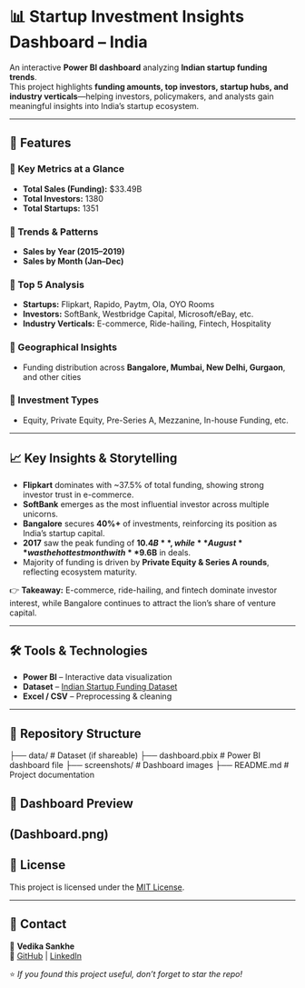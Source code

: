 # 📊 Startup Investment Insights Dashboard – India

An interactive **Power BI dashboard** analyzing **Indian startup funding trends**.  
This project highlights **funding amounts, top investors, startup hubs, and industry verticals**—helping investors, policymakers, and analysts gain meaningful insights into India’s startup ecosystem.

---

## 🚀 Features

### 🔹 Key Metrics at a Glance
- **Total Sales (Funding):** $33.49B  
- **Total Investors:** 1380  
- **Total Startups:** 1351  

### 🔹 Trends & Patterns
- **Sales by Year (2015–2019)**  
- **Sales by Month (Jan–Dec)**  

### 🔹 Top 5 Analysis
- **Startups:** Flipkart, Rapido, Paytm, Ola, OYO Rooms  
- **Investors:** SoftBank, Westbridge Capital, Microsoft/eBay, etc.  
- **Industry Verticals:** E-commerce, Ride-hailing, Fintech, Hospitality  

### 🔹 Geographical Insights
- Funding distribution across **Bangalore, Mumbai, New Delhi, Gurgaon**, and other cities  

### 🔹 Investment Types
- Equity, Private Equity, Pre-Series A, Mezzanine, In-house Funding, etc.  

---

## 📈 Key Insights & Storytelling

- **Flipkart** dominates with ~37.5% of total funding, showing strong investor trust in e-commerce.  
- **SoftBank** emerges as the most influential investor across multiple unicorns.  
- **Bangalore** secures **40%+** of investments, reinforcing its position as India’s startup capital.  
- **2017** saw the peak funding of **$10.4B**, while **August** was the hottest month with **$9.6B** in deals.  
- Majority of funding is driven by **Private Equity & Series A rounds**, reflecting ecosystem maturity.  

👉 **Takeaway:** E-commerce, ride-hailing, and fintech dominate investor interest, while Bangalore continues to attract the lion’s share of venture capital.  

---

## 🛠 Tools & Technologies
- **Power BI** – Interactive data visualization  
- **Dataset** – [Indian Startup Funding Dataset](https://www.kaggle.com/datasets/sudalairajkumar/indian-startup-funding)  
- **Excel / CSV** – Preprocessing & cleaning  

---

## 📂 Repository Structure

├── data/ # Dataset (if shareable)
├── dashboard.pbix # Power BI dashboard file
├── screenshots/ # Dashboard images
├── README.md # Project documentation

## 📸 Dashboard Preview
(Dashboard.png)
---

## 📜 License
This project is licensed under the [MIT License](LICENSE).

---

## 📧 Contact
👤 **Vedika Sankhe**  
🔗 [GitHub](https://github.com/VedikaSankhe) | [LinkedIn](https://www.linkedin.com/in/vedika-sankhe-707700317)  

⭐ *If you found this project useful, don’t forget to star the repo!*  
